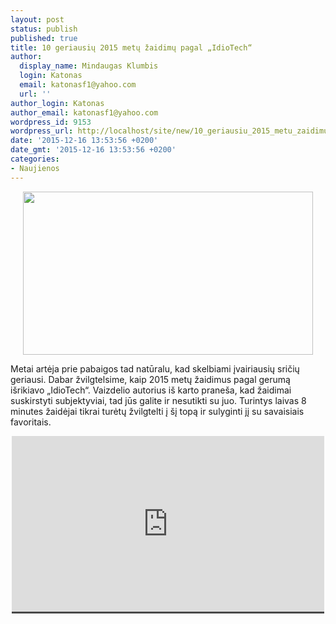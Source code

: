 ```yaml
---
layout: post
status: publish
published: true
title: 10 geriausių 2015 metų žaidimų pagal „IdioTech“
author:
  display_name: Mindaugas Klumbis
  login: Katonas
  email: katonasf1@yahoo.com
  url: ''
author_login: Katonas
author_email: katonasf1@yahoo.com
wordpress_id: 9153
wordpress_url: http://localhost/site/new/10_geriausiu_2015_metu_zaidimu_pagal_idiotech/
date: '2015-12-16 13:53:56 +0200'
date_gmt: '2015-12-16 13:53:56 +0200'
categories:
- Naujienos
---
```

<p style="text-align: center;">
	<img alt="" src="http://technews.lt/userfiles/best of 2015.jpg" style="width: 464px; height: 261px;" /></p>
<p>
	Metai artėja prie pabaigos tad natūralu, kad skelbiami įvairiausių sričių geriausi. Dabar žvilgtelsime, kaip 2015 metų žaidimus pagal gerumą i&scaron;rikiavo &bdquo;IdioTech&ldquo;. Vaizdelio autorius i&scaron; karto prane&scaron;a, kad žaidimai suskirstyti subjektyviai, tad jūs galite ir nesutikti su juo. Turintys laivas 8 minutes žaidėjai tikrai turėtų žvilgtelti į &scaron;į topą ir sulyginti jį su savaisiais favoritais.</p>
<p style="text-align: center;">
	<span style="color: rgb(187, 187, 187); font-family: Roboto, Arial, Helvetica, sans-serif; font-size: 11px; line-height: 25px; white-space: nowrap; background-color: rgba(28, 28, 28, 0.8);"><iframe allowfullscreen="" frameborder="0" height="281" src="https://www.youtube.com/embed/YpGEMeYsPzM" width="500"></iframe></span></p>
